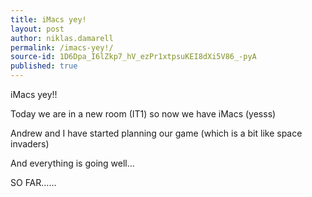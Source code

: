 ```yaml
---
title: iMacs yey!
layout: post
author: niklas.damarell
permalink: /imacs-yey!/
source-id: 1D6Dpa_I6lZkp7_hV_ezPr1xtpsuKEI8dXi5V86_-pyA
published: true
---
```

iMacs yey!!

Today we are in a new room (IT1) so now we have iMacs (yesss)

Andrew and I have started planning our game (which is a bit like space invaders)

And everything is going well…

SO FAR…...


